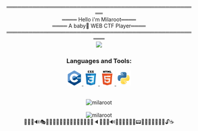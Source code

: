 <p align="center">
  <a>════════════════════════════════════════════════════</a><br>
  <a>════ Hello i'm Milaroot════ </a><br>
  <a>════ A baby👶 WEB CTF Player════ </a><br>
  <a>═════════════════════════════════════════════════════</a><br>
  <a href="https://www.youtube.com/watch?v=lcPHFQP9GN0">
  <img src="https://github.com/Milaroot/Milaroot/blob/main/MILA.gif" />
  </a>
  <br>
</p>
<h3 align="center">Languages and Tools:</h3>
<p align="center"> 
  <a href="https://www.w3schools.com/cpp/" target="_blank"> 
    <img src="https://raw.githubusercontent.com/devicons/devicon/master/icons/cplusplus/cplusplus-original.svg" alt="cplusplus" width="40" height="40"/> 
  </a> 
  <a href="https://www.w3schools.com/css/" target="_blank"> 
    <img src="https://raw.githubusercontent.com/devicons/devicon/master/icons/css3/css3-original-wordmark.svg" alt="css3" width="40" height="40"/> 
  </a> 
  <a href="https://www.w3.org/html/" target="_blank"> 
  <img src="https://raw.githubusercontent.com/devicons/devicon/master/icons/html5/html5-original-wordmark.svg" alt="html5" width="40" height="40"/> 
  </a> 
  <a href="https://www.python.org" target="_blank"> 
    <img src="https://raw.githubusercontent.com/devicons/devicon/master/icons/python/python-original.svg" alt="python" width="40" height="40"/>
  </a><br>
  <br><br>
  <img src="https://github-readme-stats.vercel.app/api?username=milaroot&show_icons=true&locale=en&&theme=ocean_dark" alt="milaroot" />
  <br>
  <br>
  <img src="https://github-readme-stats.vercel.app/api/top-langs?username=milaroot&show_icons=true&locale=en&layout=compact&&theme=ocean_dark" alt="milaroot" /><br>
  <a>🎡🚟👩🔊🎭🚿🍕🐃🦾🚯💞🥻👩🛂🧙🦦🎡🚟👞🔈🎥🚿💞🔊🎩🤰👝🚯🎌🚯📟🚳🎡🚿👩🐅👥🚯🔓☕</a>
</p>









